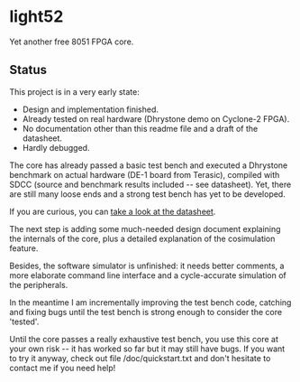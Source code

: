 light52
=======

Yet another free 8051 FPGA core.

## Status

This project is in a very early state: 

* Design and implementation finished.
* Already tested on real hardware (Dhrystone demo on Cyclone-2 FPGA).
* No documentation other than this readme file and a draft of the datasheet.
* Hardly debugged.


The core has already passed a basic test bench and executed a Dhrystone benchmark
on actual hardware (DE-1 board from Terasic), compiled with SDCC (source and benchmark 
results included -- see datasheet). Yet, there are still many loose ends and a strong test bench 
has yet to be developed.

If you are curious, you can [take a look at the datasheet](https://github.com/jaruiz/light52/blob/master/doc/light52_ds.pdf?raw=true).


The next step is adding some much-needed design document explaining the 
internals of the core, plus a detailed explanation of the cosimulation feature.

Besides, the software simulator is unfinished: it needs better comments, a more 
elaborate command line interface and a cycle-accurate simulation of the 
peripherals.

In the meantime I am incrementally improving the test bench code, catching and 
fixing bugs until the test bench is strong enough to consider the core 'tested'.

Until the core passes a really exhaustive test bench, you use this core at your
own risk -- it has worked so far but it may still have bugs.
If you want to try it anyway, check out file /doc/quickstart.txt and 
don't hesitate to contact me if you need help!


